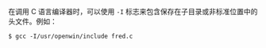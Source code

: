 在调用 C 语言编译器时，可以使用 `-I` 标志来包含保存在子目录或非标准位置中的头文件。例如：

```shell
$ gcc -I/usr/openwin/include fred.c
```

